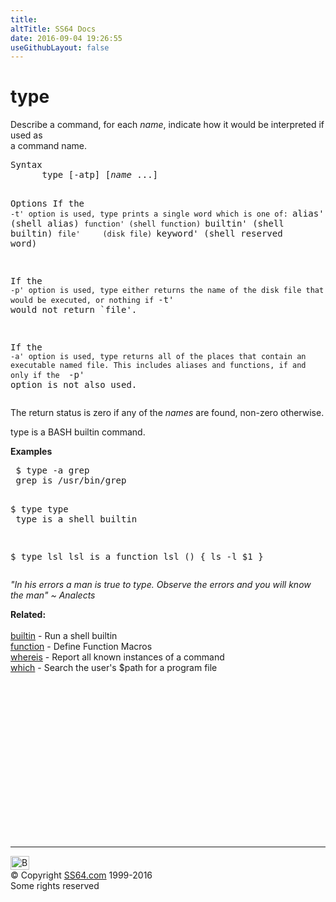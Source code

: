 ```yaml
---
title:
altTitle: SS64 Docs
date: 2016-09-04 19:26:55
useGithubLayout: false
---
```

<!-- #BeginLibraryItem "/Library/head_bash.lbi" --><!-- #EndLibraryItem --><h1>type</h1> 
<p>Describe a command, for each <i>name</i>, indicate how it would be interpreted 
  if used as <br>
a command name. </p>
<pre>Syntax
      type [-atp] [<var>name</var> ...]

Options
   If the `-t' option is used, type prints a single word which is one of:
      `alias'    (shell alias)
      `function' (shell function)
      `builtin'  (shell builtin)
      `file'     (disk file)
      `keyword'  (shell reserved word) 

   If the `-p' option is used, type either returns the name of the disk file that 
   would be executed, or nothing if `-t' would not return `file'.
      
   If the `-a' option is used, type returns all of the places that contain an 
   executable named file. This includes aliases and functions, if and only if the 
   `-p' option is not also used.</pre>
<p> The return status is zero if any of the <i>names</i> are found, non-zero otherwise.</p>
<p>type is a BASH builtin command.</p>
<p> <b>Examples</b></p>
<pre> $ type -a grep
 grep is /usr/bin/grep
 
 $ type type<br> type is a shell builtin

 $ type lsl
 lsl is a function
 lsl ()
 {
    ls -l $1
 }</pre>
<p class="quote"><i>"In his errors a man is true to type. Observe the errors and you will
know the man" ~ Analects</i></p>
<p><b>Related:</b><br>
<br>
<a href="builtin.html">builtin</a> - Run a shell builtin<br>
<a href="function.html">function</a> - Define Function Macros <br>
<a href="whereis.html">whereis</a> - Report all known instances of a command<br>
<a href="which.html">which</a> - Search the user's $path for a program file</p><!-- #BeginLibraryItem "/Library/foot_bash.lbi" --><p>
<!-- bash300 -->
<ins class="adsbygoogle" style="display:inline-block;width:300px;height:250px" data-ad-client="ca-pub-6140977852749469" data-ad-slot="4615356305"></ins>
<script>
(adsbygoogle = window.adsbygoogle || []).push({});
</script></p>
<hr>
<div id="bl" class="footer"><a href="type.html#"><img src="../images/top.png" width="30" height="22" alt="Back to the Top"></a></div>
<div id="br" class="footer, tagline">© Copyright <a href="../index.html">SS64.com</a> 1999-2016<br>
Some rights reserved</div><!-- #EndLibraryItem -->

